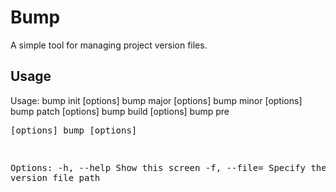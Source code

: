 # Bump

A simple tool for managing project version files.

## Usage

Usage:
    bump init [options]
    bump major [options]
    bump minor [options]
    bump patch [options]
    bump build <build> [options]
    bump pre <pre> [options]
    bump [options]

Options:
    -h, --help           Show this screen
    -f, --file=<file>    Specify the version file path
